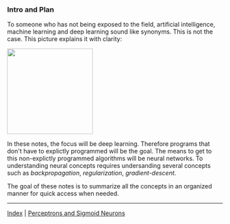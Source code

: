 ### Intro and Plan

To someone who has not being exposed to the field, artificial intelligence, machine learning and deep learning sound like synonyms. This is not the case. This picture explains it with clarity:

<img src = "https://www2.argility.com/wp-content/uploads/2018/04/image10.png" width = "200">

In these notes, the focus will be deep learning. Therefore programs that don't have to explictly programmed will be the goal. The means to get to this non-explictly programmed algorithms will be neural networks. To understanding neural concepts requires undersanding several concepts such as *backpropagation*, *regularization*, *gradient-descent*. 

The goal of these notes is to summarize all the concepts in an organized manner for quick access when needed.

***
[Index](index.md) | [Perceptrons and Sigmoid Neurons](part2.md)

